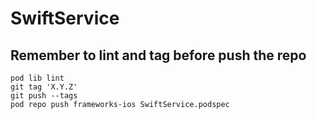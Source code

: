 # SwiftService
## Remember to lint and tag before push the repo
```
pod lib lint
git tag 'X.Y.Z'
git push --tags
pod repo push frameworks-ios SwiftService.podspec
```
